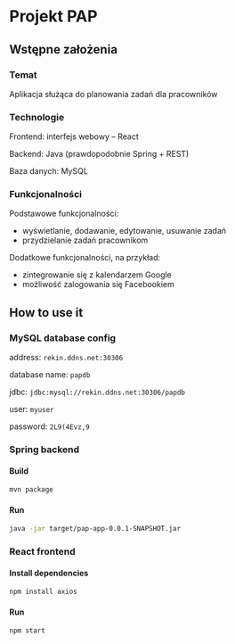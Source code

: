 # Projekt PAP
## Wstępne założenia
### Temat
Aplikacja służąca do planowania zadań dla pracowników

### Technologie
Frontend: interfejs webowy – React

Backend: Java (prawdopodobnie Spring + REST)

Baza danych: MySQL

### Funkcjonalności
Podstawowe funkcjonalności:

- wyświetlanie, dodawanie, edytowanie, usuwanie zadań
- przydzielanie zadań pracownikom

Dodatkowe funkcjonalności, na przykład:

- zintegrowanie się z kalendarzem Google
- możliwość zalogowania się Facebookiem

## How to use it
### MySQL database config
address: `rekin.ddns.net:30306`

database name: `papdb`

jdbc: `jdbc:mysql://rekin.ddns.net:30306/papdb`

user: `myuser`

password: `2L9(4Evz,9`

### Spring backend
#### Build
```sh
mvn package
```

#### Run
```sh
java -jar target/pap-app-0.0.1-SNAPSHOT.jar
```

### React frontend
#### Install dependencies
```sh
npm install axios
```

#### Run
```sh
npm start
```

